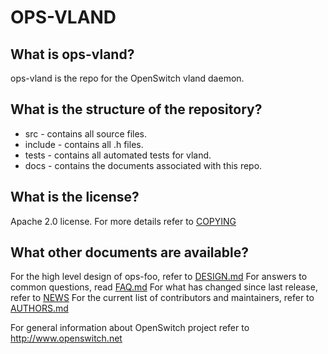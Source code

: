 ﻿OPS-VLAND
=========

What is ops-vland?
------------------
ops-vland is the repo for the OpenSwitch vland daemon.

What is the structure of the repository?
----------------------------------------
* src - contains all source files.
* include - contains all .h files.
* tests - contains all automated tests for vland.
* docs - contains the documents associated with this repo.

What is the license?
--------------------
Apache 2.0 license. For more details refer to [COPYING](COPYING)

What other documents are available?
-----------------------------------
For the high level design of ops-foo, refer to [DESIGN.md](DESIGN.md)
For answers to common questions, read [FAQ.md](FAQ.md)
For what has changed since last release, refer to [NEWS](NEWS)
For the current list of contributors and maintainers, refer to [AUTHORS.md](AUTHORS.md)

For general information about OpenSwitch project refer to http://www.openswitch.net
